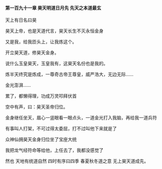 #### 第一百九十一章 昊天明道日月先 先天之本道最玄


天上有日名曰昊

昊天上帝，也是天道代言，昊天长生不灭永恒金身

又是我，给我匝头上，让我炼这个。

开立昊天道，修昊天金身。

说什么玉皇昊天，玉皇我有，这昊天名份也是我的。


炼半天终究是炼成，一尊奇古帝王尊皇，威严浩大，无边无际……

金光澎湃……

累了，都懒得理，功成万灵叩拜伏首


空中有声，曰：昊天圣帝归位。

金身继任坐天，眉心一竖眼看一眼点头，一道金光打入我脑，再给我一道兵符

有事叫人打架，不可过得太委屈，打不过叫他下来就是了

众神仙拥昊天金身归位坐了宝座大统

我把龙气经符命等给他，上任去了，我都没感觉了


然也
天地有统道自然
四时有序曰四季
春夏秋冬道之意
无上昊天道成先。

